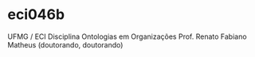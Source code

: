 # eci046b
UFMG / ECI 
Disciplina Ontologias em Organizações
Prof. Renato Fabiano Matheus (doutorando, doutorando) 
